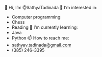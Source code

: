 👋 Hi, I’m @SathyaTadinada
👀 I’m interested in:
- Computer programming
- Chess
- Reading
🌱 I’m currently learning:
- Java
- Python
📫 How to reach me:
- sathyav.tadinada@gmail.com
- (385) 246-3395

<!---
SathyaTadinada/SathyaTadinada is a ✨ special ✨ repository because its `README.md` (this file) appears on your GitHub profile.
You can click the Preview link to take a look at your changes.
--->
